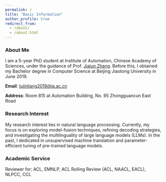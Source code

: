 ```yaml
---
permalink: /
title: "Basic Information"
author_profile: true
redirect_from: 
  - /about/
  - /about.html
---
```


### About Me
I am a 5-year PhD student at Institute of Automation, Chinese Academy of Sciences, under the guidance of Prof. [Jiajun Zhang](https://nlpr.ia.ac.cn/cip/jjzhang.htm). Before this, I obtained my Bachelor degree in Computer Science at Beijing Jiaotong University in June 2019. 

**Email**: lujinliang2019@ia.ac.cn

**Address**: Room 815 at Automation Building, No. 95 Zhongguancun East Road


### Research Interest
My research interest lies in natural language processing. Currently, my focus is on exploring model-fusion techniques, refining decoding strategies, and investigating the multilinguality of large language models (LLMs). In the past, I dedicated in unsupervised machine translation and parameter-efficient tuning of pre-trained language models.


### Academic Service
Reviewer for: ACL, EMNLP, ACL Rolling Review (ACL, NAACL, EACL), NLPCC, CCL







